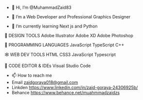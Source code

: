 - 👋 Hi, I’m @MuhammadZaid83

- 👀 I’m a Web Developer and Professional Graphics Designer

- 🌱 I’m currently learning Next js and Python

🍧 DESIGN TOOLS
Adobe Illustrator Adobe XD Adobe Photoshop

🎯 PROGRAMMING LANGUAGES
JavaScript TypeScript C++

  🕸️ WEB DEV TOOLS
HTML CSS3 JavaScript Typescript

📄 CODE EDITOR & IDEs
  Visual Studio Code

- 📫 How to reach me
- Email zaidgoraya018@gmail.com
- Linkden https://www.linkedin.com/in/zaid-goraya-24306925b/
- Behance https://www.behance.net/muahmmadzaidzs

<!---
MuhammadZaid83/MuhammadZaid83 is a ✨ special ✨ repository because its `README.md` (this file) appears on your GitHub profile.
You can click the Preview link to take a look at your changes.
--->
